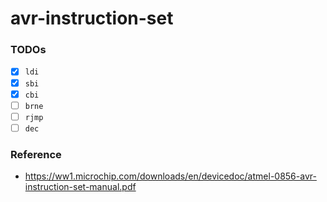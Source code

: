 avr-instruction-set
===================
### TODOs
- [x] `ldi`
- [x] `sbi`	
- [x] `cbi`	
- [ ] `brne`	
- [ ] `rjmp`
- [ ] `dec`

### Reference
- https://ww1.microchip.com/downloads/en/devicedoc/atmel-0856-avr-instruction-set-manual.pdf
